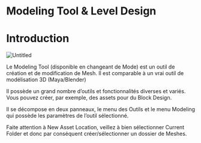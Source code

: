 # Modeling Tool & Level Design

# Introduction

![Untitled](Modeling%20Tool%20&%20Level%20Design%209620dde170da48e2814851d45b6d7476/Untitled.png)

Le Modeling Tool (disponible en changeant de Mode) est un outil de création et de modification de Mesh. Il est comparable à un vrai outil de modélisation 3D (Maya/Blender)

Il possède un grand nombre d’outils et fonctionnalités diverses et variés. Vous pouvez créer, par exemple, des assets pour du Block Design.

Il se décompose en deux panneaux, le menu des Outils et le menu Modeling qui possède les paramètres de l’outil sélectionné.

Faite attention à New Asset Location, veillez à bien sélectionner Current Folder et donc par conséquent créer/sélectionner un dossier de Meshes.
